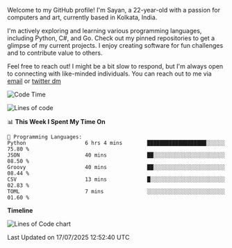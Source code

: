 Welcome to my GitHub profile! I'm Sayan, a 22-year-old with a passion for computers and art, currently based in Kolkata, India.

I'm actively exploring and learning various programming languages, including Python, C#, and Go. Check out my pinned repositories to get a glimpse of my current projects. I enjoy creating software for fun challenges and to contribute value to others.

Feel free to reach out! I might be a bit slow to respond, but I'm always open to connecting with like-minded individuals. You can reach out to me via [email](mailto:me@sayanbiswas.in) or [twitter dm](https://twitter.com/TheDankDel)

<!--START_SECTION:waka-->
![Code Time](http://img.shields.io/badge/Code%20Time-2%2C302%20hrs%2041%20mins-blue)

![Lines of code](https://img.shields.io/badge/From%20Hello%20World%20I%27ve%20Written-12.8%20million%20lines%20of%20code-blue)

📊 **This Week I Spent My Time On** 

```text
💬 Programming Languages: 
Python                   6 hrs 4 mins        ███████████████████░░░░░░   75.80 % 
JSON                     40 mins             ██░░░░░░░░░░░░░░░░░░░░░░░   08.50 % 
Groovy                   40 mins             ██░░░░░░░░░░░░░░░░░░░░░░░   08.44 % 
CSV                      13 mins             █░░░░░░░░░░░░░░░░░░░░░░░░   02.83 % 
TOML                     7 mins              ░░░░░░░░░░░░░░░░░░░░░░░░░   01.60 % 
```

**Timeline**

![Lines of Code chart](https://raw.githubusercontent.com/Dank-del/Dank-del/main/assets/bar_graph.png)


 Last Updated on 17/07/2025 12:52:40 UTC
<!--END_SECTION:waka-->
